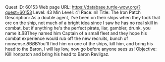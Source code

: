 Quest ID: 60153
Web page URL: https://database.turtle-wow.org/?quest=60153
Level: 43
Min Level: 41
Race: nil
Title: The Iron Patch
Description: As a double agent, I've been on their ships when they took that orc on the ship, not much of a bright idea since I saw he has no real skill in combat, but if anything he's the perfect pirate, liar, gambler, drunk, you name it.$B$BThey named him Captain of a small fleet and they hope his combat experience would rub off the new recruits, bunch of nonsense.$B$B<Ian spits on the ground.>$B$BYou'll find him on one of the ships, kill him, and bring his head to the Baron, I will lay low, now go before anyone sees us!
Objective: Kill Ironpatch and bring his head to Baron Revilgaz.
